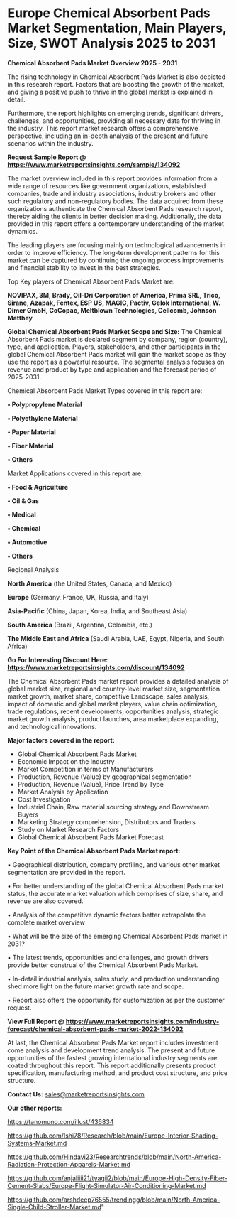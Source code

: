 # Europe Chemical Absorbent Pads Market Segmentation, Main Players, Size, SWOT Analysis 2025 to 2031

<Strong> Chemical Absorbent Pads Market Overview 2025 - 2031</strong>

The rising technology in Chemical Absorbent Pads Market is also depicted in this research report. Factors that are boosting the growth of the market, and giving a positive push to thrive in the global market is explained in detail.

Furthermore, the report highlights on emerging trends, significant drivers, challenges, and opportunities, providing all necessary data for thriving in the industry. This report market research offers a comprehensive perspective, including an in-depth analysis of the present and future scenarios within the industry.

<strong>Request Sample Report @ <a href=https://www.marketreportsinsights.com/sample/134092>https://www.marketreportsinsights.com/sample/134092</a></strong>

The market overview included in this report provides information from a wide range of resources like government organizations, established companies, trade and industry associations, industry brokers and other such regulatory and non-regulatory bodies. The data acquired from these organizations authenticate the Chemical Absorbent Pads research report, thereby aiding the clients in better decision making. Additionally, the data provided in this report offers a contemporary understanding of the market dynamics.

The leading players are focusing mainly on technological advancements in order to improve efficiency. The long-term development patterns for this market can be captured by continuing the ongoing process improvements and financial stability to invest in the best strategies.

Top Key players of Chemical Absorbent Pads Market are:

<strong>NOVIPAX, 3M, Brady, Oil-Dri Corporation of America, Prima SRL, Trico, Sirane, Azapak, Fentex, ESP US, MAGIC, Pactiv, Gelok International, W. Dimer GmbH, CoCopac, Meltblown Technologies, Cellcomb, Johnson Matthey</strong>

<strong><b>Global Chemical Absorbent Pads Market Scope and Size:</b></strong>
The Chemical Absorbent Pads market is declared segment by company, region (country), type, and application. Players, stakeholders, and other participants in the global Chemical Absorbent Pads market will gain the market scope as they use the report as a powerful resource. The segmental analysis focuses on revenue and product by type and application and the forecast period of 2025-2031.

Chemical Absorbent Pads Market Types covered in this report are:

<strong>• Polypropylene Material

• Polyethylene Material

• Paper Material

• Fiber Material

• Others</strong>

Market Applications covered in this report are:

<strong>• Food & Agriculture

• Oil & Gas

• Medical

• Chemical

• Automotive

• Others</strong> 

Regional Analysis

<strong>North America</strong> (the United States, Canada, and Mexico)

<strong>Europe</strong> (Germany, France, UK, Russia, and Italy)

<strong>Asia-Pacific</strong> (China, Japan, Korea, India, and Southeast Asia)

<strong>South America</strong> (Brazil, Argentina, Colombia, etc.)

<strong>The Middle East and Africa</strong> (Saudi Arabia, UAE, Egypt, Nigeria, and South Africa)

<strong>Go For Interesting Discount Here: <a href=https://www.marketreportsinsights.com/discount/134092>https://www.marketreportsinsights.com/discount/134092</a></strong>

The Chemical Absorbent Pads market report provides a detailed analysis of global market size, regional and country-level market size, segmentation market growth, market share, competitive Landscape, sales analysis, impact of domestic and global market players, value chain optimization, trade regulations, recent developments, opportunities analysis, strategic market growth analysis, product launches, area marketplace expanding, and technological innovations.

<strong><b>Major factors covered in the report:</b></strong>
<ul>
  <li>Global Chemical Absorbent Pads Market </li>
  <li>Economic Impact on the Industry</li>
  <li>Market Competition in terms of Manufacturers</li>
  <li>Production, Revenue (Value) by geographical segmentation</li>
  <li>Production, Revenue (Value), Price Trend by Type</li>
  <li>Market Analysis by Application</li>
  <li>Cost Investigation</li>
  <li>Industrial Chain, Raw material sourcing strategy and Downstream Buyers</li>
  <li>Marketing Strategy comprehension, Distributors and Traders</li>
  <li>Study on Market Research Factors</li>
  <li>Global Chemical Absorbent Pads Market Forecast</li>
</ul>

<strong><b>Key Point of the Chemical Absorbent Pads Market report:</b></strong>

• Geographical distribution, company profiling, and various other market segmentation are provided in the report.

• For better understanding of the global Chemical Absorbent Pads market status, the accurate market valuation which comprises of size, share, and revenue are also covered.

• Analysis of the competitive dynamic factors better extrapolate the complete market overview

• What will be the size of the emerging Chemical Absorbent Pads market in 2031?

• The latest trends, opportunities and challenges, and growth drivers provide better construal of the Chemical Absorbent Pads Market.

• In-detail industrial analysis, sales study, and production understanding shed more light on the future market growth rate and scope.

• Report also offers the opportunity for customization as per the customer request.

<strong><b>View Full Report @ <a href=https://www.marketreportsinsights.com/industry-forecast/chemical-absorbent-pads-market-2022-134092>https://www.marketreportsinsights.com/industry-forecast/chemical-absorbent-pads-market-2022-134092</a></b></strong>


At last, the Chemical Absorbent Pads Market report includes investment come analysis and development trend analysis. The present and future opportunities of the fastest growing international industry segments are coated throughout this report. This report additionally presents product specification, manufacturing method, and product cost structure, and price structure.

<strong>Contact Us:</strong>
sales@marketreportsinsights.com

<strong>Our other reports:</strong>

<a href=https://tanomuno.com/illust/436834>https://tanomuno.com/illust/436834</a>

<a href=https://github.com/Ishi78/Research/blob/main/Europe-Interior-Shading-Systems-Market.md>https://github.com/Ishi78/Research/blob/main/Europe-Interior-Shading-Systems-Market.md</a>

<a href=https://github.com/Hindavi23/Researchtrends/blob/main/North-America-Radiation-Protection-Apparels-Market.md>https://github.com/Hindavi23/Researchtrends/blob/main/North-America-Radiation-Protection-Apparels-Market.md</a>

<a href=https://github.com/anjaliiii21/tyagii2/blob/main/Europe-High-Density-Fiber-Cement-Slabs/Europe-Flight-Simulator-Air-Conditioning-Market.md>https://github.com/anjaliiii21/tyagii2/blob/main/Europe-High-Density-Fiber-Cement-Slabs/Europe-Flight-Simulator-Air-Conditioning-Market.md</a>

<a href=https://github.com/arshdeep76555/trendingg/blob/main/North-America-Single-Child-Stroller-Market.md>https://github.com/arshdeep76555/trendingg/blob/main/North-America-Single-Child-Stroller-Market.md</a>"
